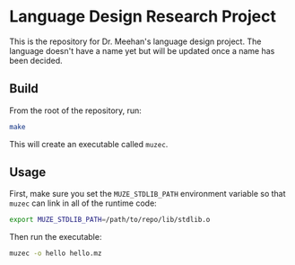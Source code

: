 # Language Design Research Project

This is the repository for Dr. Meehan's language design project. The language doesn't have a name yet but will be updated once a name has been decided.

## Build

From the root of the repository, run:

```bash
make
```

This will create an executable called `muzec`.

## Usage

First, make sure you set the `MUZE_STDLIB_PATH` environment variable so that `muzec` can link in all of the runtime code:

```bash
export MUZE_STDLIB_PATH=/path/to/repo/lib/stdlib.o
```

Then run the executable:

```bash
muzec -o hello hello.mz
```
